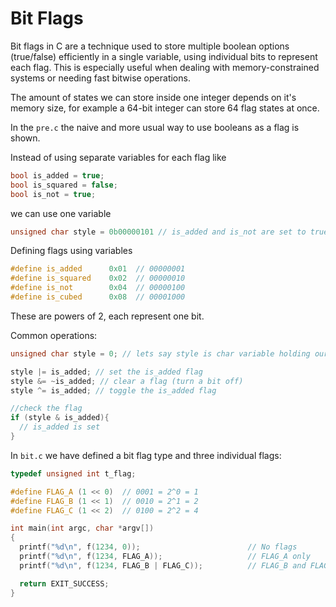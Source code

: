 # Bit Flags

Bit flags in C are a technique used to store multiple boolean options (true/false) efficiently in a single variable, using individual bits to represent each flag. This is especially useful when dealing with memory-constrained systems or needing fast bitwise operations.

The amount of states we can store inside one integer depends on it's memory size, for example a 64-bit integer can store 64 flag states at once.

In the `pre.c` the naive and more usual way to use booleans as a flag is shown.

Instead of using separate variables for each flag like 

```C
bool is_added = true;
bool is_squared = false;
bool is_not = true;
```
we can use one variable

```c
unsigned char style = 0b00000101 // is_added and is_not are set to true
```
Defining flags using variables

```c
#define is_added      0x01  // 00000001
#define is_squared    0x02  // 00000010
#define is_not        0x04  // 00000100
#define is_cubed      0x08  // 00001000
```

These are powers of 2, each represent one bit.

 Common operations:

```c
unsigned char style = 0; // lets say style is char variable holding our flags

style |= is_added; // set the is_added flag
style &= ~is_added; // clear a flag (turn a bit off)
style ^= is_added; // toggle the is_added flag

//check the flag
if (style & is_added){
  // is_added is set
}
```

In `bit.c` we have defined a bit flag type and three individual flags:

```c
typedef unsigned int t_flag;

#define FLAG_A (1 << 0)  // 0001 = 2^0 = 1
#define FLAG_B (1 << 1)  // 0010 = 2^1 = 2
#define FLAG_C (1 << 2)  // 0100 = 2^2 = 4
```

```c
int main(int argc, char *argv[])
{
  printf("%d\n", f(1234, 0));                        // No flags
  printf("%d\n", f(1234, FLAG_A));                   // FLAG_A only
  printf("%d\n", f(1234, FLAG_B | FLAG_C));          // FLAG_B and FLAG_C

  return EXIT_SUCCESS;
}
```
